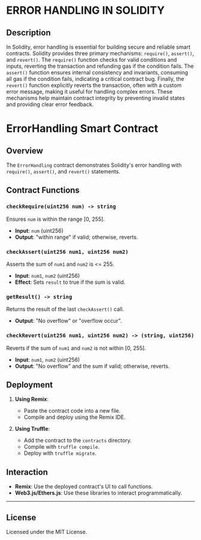 # ERROR HANDLING IN SOLIDITY

## Description

In Solidity, error handling is essential for building secure and reliable smart contracts. Solidity provides three primary mechanisms: `require()`, `assert()`, and `revert()`. The `require()` function checks for valid conditions and inputs, reverting the transaction and refunding gas if the condition fails. The `assert()` function ensures internal consistency and invariants, consuming all gas if the condition fails, indicating a critical contract bug. Finally, the `revert()` function explicitly reverts the transaction, often with a custom error message, making it useful for handling complex errors. These mechanisms help maintain contract integrity by preventing invalid states and providing clear error feedback.

# ErrorHandling Smart Contract

## Overview

The `ErrorHandling` contract demonstrates Solidity's error handling with `require()`, `assert()`, and `revert()` statements.

## Contract Functions

### `checkRequire(uint256 num) -> string`
Ensures `num` is within the range [0, 255].
- **Input**: `num` (uint256)
- **Output**: "within range" if valid; otherwise, reverts.

### `checkAssert(uint256 num1, uint256 num2)`
Asserts the sum of `num1` and `num2` is <= 255.
- **Input**: `num1`, `num2` (uint256)
- **Effect**: Sets `result` to true if the sum is valid.

### `getResult() -> string`
Returns the result of the last `checkAssert()` call.
- **Output**: "No overflow" or "overflow occur".

### `checkRevert(uint256 num1, uint256 num2) -> (string, uint256)`
Reverts if the sum of `num1` and `num2` is not within [0, 255].
- **Input**: `num1`, `num2` (uint256)
- **Output**: "No overflow" and the sum if valid; otherwise, reverts.

## Deployment

1. **Using Remix**:
   - Paste the contract code into a new file.
   - Compile and deploy using the Remix IDE.

2. **Using Truffle**:
   - Add the contract to the `contracts` directory.
   - Compile with `truffle compile`.
   - Deploy with `truffle migrate`.

## Interaction

- **Remix**: Use the deployed contract's UI to call functions.
- **Web3.js/Ethers.js**: Use these libraries to interact programmatically.

---

## License

Licensed under the MIT License.

